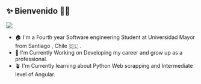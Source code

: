 ## ✨ Bienvenido 🧑‍💻 
<img  src="./Githubmd.svg">

- 🏠  I'm a Fourth year Software engineering Student at Universidad Mayor from Santiago , Chile 🇨🇱 .
- 🔭  I'm Currently Working on Developing my career and grow up as a professional.
- 🪴  I'm Currently learning about Python Web scrapping and Intermediate level of Angular.

